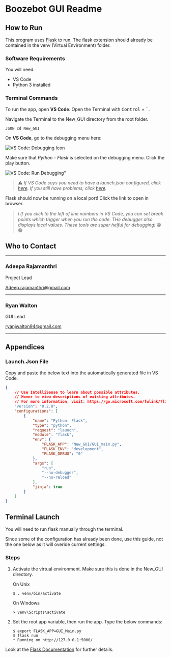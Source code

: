 # Boozebot GUI Readme

## How to Run

This program uses [Flask](https://flask.palletsprojects.com) to run. The flask extension should already be contained in the venv (Virtual Environment) folder.

### Software Requirements

You will need:

* VS Code
* Python 3 installed

### Terminal Commands

To run the app, open **VS Code**. Open the Terminal with <kbd>Control</kbd> + <kbd>`</kbd>.

Navigate the Terminal to the New_GUI directory from the root folder.

`JSON
cd New_GUI`

On **VS Code**, go to the debugging menu here:

![VS Code: Debugging Icon](https://i.imgur.com/DNNyctq.png)

Make sure that *Python - Flask* is selected on the debugging menu. Click the play button.

![VS Code: Run Debugging](https://i.imgur.com/GYLKpdp.png)"

> :warning: *If VS Code says you need to have a launch.json configured, click [here](#Launch.Json-File). If you still have problems, click [here](#Terminal-Launch).*

Flask should now be running on a local port! Click the link to open in browser.

> :information_source: *If you click to the left of line numbers in VS Code, you can set break points which trigger when you run the code. THe debugger also displays local values. These tools are super helful for debugging!* :grin: :grin:

## Who to Contact

---

### Adeepa Rajamanthri

Project Lead

[Adeep.rajamanthri@gmail.com](mailto:Adeep.rajamanthri@gmail.com.)

---

### Ryan Walton

GUI Lead

[ryanjwalton94@gmail.com](mailto:ryanjwalton94@gmail.com)

---

## Appendices

### Launch.Json File

Copy and paste the below text into the automatically generated file in VS Code.

```Json
{
    // Use IntelliSense to learn about possible attributes.
    // Hover to view descriptions of existing attributes.
    // For more information, visit: https://go.microsoft.com/fwlink/?linkid=830387
    "version": "0.2.0",
    "configurations": [
        {
            "name": "Python: Flask",
            "type": "python",
            "request": "launch",
            "module": "flask",
            "env": {
                "FLASK_APP": "New_GUI/GUI_main.py",
                "FLASK_ENV": "development",
                "FLASK_DEBUG": "0"
            },
            "args": [
                "run",
                "--no-debugger",
                "--no-reload"
            ],
            "jinja": true
        }
    ]
}
```

## Terminal Launch

You will need to run flask manually through the terminal.

Since some of the configuration has already been done, use this guide, not the one below as it will overide current settings.

### Steps

1. Activate the virtual environment. Make sure this is done in the New_GUI directory.

    On Unix

    `$ . venv/bin/activate`

    On Windows

    `> venv\Scripts\activate`

2. Set the root app variable, then run the app. Type the below commands:

    ```shell
    $ export FLASK_APP=GUI_Main.py
    $ flask run
    * Running on http://127.0.0.1:5000/
    ```

Look at the [Flask Documentation](https://flask.palletsprojects.com/en/1.1.x/quickstart/#a-minimal-application) for further details.